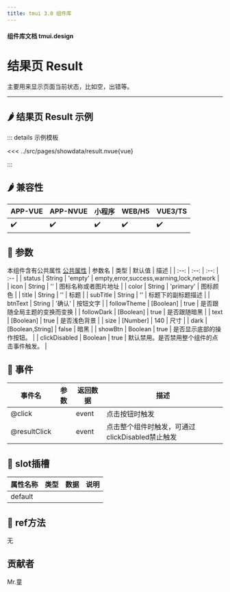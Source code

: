 ```yaml
---
title: tmui 3.0 组件库
---
```


<script setup>
import webview from '../components/mobileWebview.vue'
</script>

#### 组件库文档 tmui.design

# 结果页 Result
主要用来显示页面当前状态，比如空，出错等。

---

## :hot_pepper: 结果页 Result 示例

<webview url="https://tmui.design/h5/#/pages/showdata/result"></webview>

::: details 示例模板

<<< ../src/pages/showdata/result.nvue{vue}

:::

## :hot_pepper: 兼容性

| APP-VUE | APP-NVUE | 小程序 | WEB/H5 | VUE3/TS |
| --- | --- | --- | --- | --- |
| :heavy_check_mark: | :heavy_check_mark: | :heavy_check_mark: | :heavy_check_mark: | :heavy_check_mark: |

## :seedling: 参数
本组件含有公共属性 [公共属性](/doc/spec/组件公共样式.md)
| 参数名 | 类型 | 默认值 | 描述 |
| :--: | :--: | :--: | :-- |
| status | String | 'empty' | empty,error,success,warning,lock,network |
| icon | String | '' | 图标名称或者图片地址 |
| color | String | 'primary' | 图标颜色 |
| title | String | '' | 标题 |
| subTitle | String | '' | 标题下的副标题描述 |
| btnText | String | '确认' | 按钮文字 |
| followTheme | [Boolean] | true | 是否跟随全局主题的变换而变换 |
| followDark | [Boolean] | true | 是否跟随暗黑 |
| text | [Boolean] | true | 是否浅色背景 |
| size | [Number] | 140 | 尺寸 |
| dark | [Boolean,String] | false | 暗黑 |
| showBtn | Boolean | true | 是否显示底部的操作按钮。 |
| clickDisabled | Boolean | true | 默认禁用。是否禁用整个组件的点击事件触发。 |

## :rose: 事件
| 事件名 | 参数 | 返回数据 | 描述 |
| --- | --- | --- | --- |
| @click |  | event | 点击按钮时触发 |
| @resultClick |  | event | 点击整个组件时触发，可通过clickDisabled禁止触发 |


## :corn: slot插槽
| 属性名称 | 类型 | 数据 | 说明 |
| --- | --- | --- | --- |
| default |  |  |  |

## :green_salad: ref方法
无

## 贡献者
Mr.童
